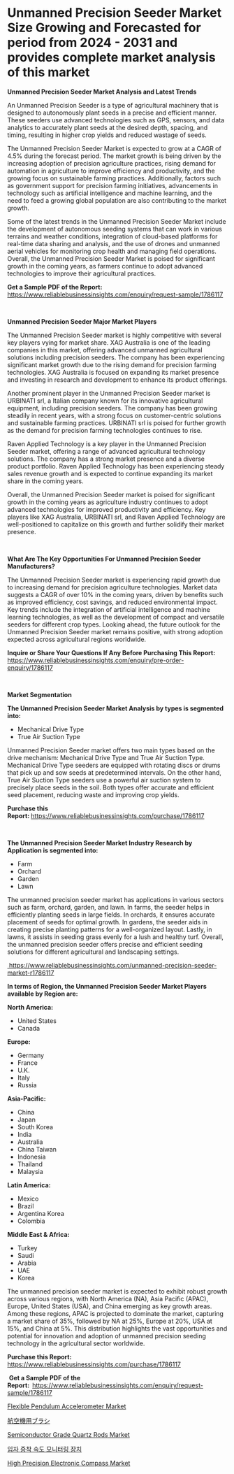 <p><h1>Unmanned Precision Seeder Market Size Growing and Forecasted for period from 2024 - 2031 and provides complete market analysis of this market</h1></p><p><strong>Unmanned Precision Seeder Market Analysis and Latest Trends</strong></p>
<p><p>An Unmanned Precision Seeder is a type of agricultural machinery that is designed to autonomously plant seeds in a precise and efficient manner. These seeders use advanced technologies such as GPS, sensors, and data analytics to accurately plant seeds at the desired depth, spacing, and timing, resulting in higher crop yields and reduced wastage of seeds.</p><p>The Unmanned Precision Seeder Market is expected to grow at a CAGR of 4.5% during the forecast period. The market growth is being driven by the increasing adoption of precision agriculture practices, rising demand for automation in agriculture to improve efficiency and productivity, and the growing focus on sustainable farming practices. Additionally, factors such as government support for precision farming initiatives, advancements in technology such as artificial intelligence and machine learning, and the need to feed a growing global population are also contributing to the market growth.</p><p>Some of the latest trends in the Unmanned Precision Seeder Market include the development of autonomous seeding systems that can work in various terrains and weather conditions, integration of cloud-based platforms for real-time data sharing and analysis, and the use of drones and unmanned aerial vehicles for monitoring crop health and managing field operations. Overall, the Unmanned Precision Seeder Market is poised for significant growth in the coming years, as farmers continue to adopt advanced technologies to improve their agricultural practices.</p></p>
<p><strong>Get a Sample PDF of the Report:&nbsp;</strong> <a href="https://www.reliablebusinessinsights.com/enquiry/request-sample/1786117">https://www.reliablebusinessinsights.com/enquiry/request-sample/1786117</a></p>
<p>&nbsp;</p>
<p><strong>Unmanned Precision Seeder Major Market Players</strong></p>
<p><p>The Unmanned Precision Seeder market is highly competitive with several key players vying for market share. XAG Australia is one of the leading companies in this market, offering advanced unmanned agricultural solutions including precision seeders. The company has been experiencing significant market growth due to the rising demand for precision farming technologies. XAG Australia is focused on expanding its market presence and investing in research and development to enhance its product offerings.</p><p>Another prominent player in the Unmanned Precision Seeder market is URBINATI srl, a Italian company known for its innovative agricultural equipment, including precision seeders. The company has been growing steadily in recent years, with a strong focus on customer-centric solutions and sustainable farming practices. URBINATI srl is poised for further growth as the demand for precision farming technologies continues to rise.</p><p>Raven Applied Technology is a key player in the Unmanned Precision Seeder market, offering a range of advanced agricultural technology solutions. The company has a strong market presence and a diverse product portfolio. Raven Applied Technology has been experiencing steady sales revenue growth and is expected to continue expanding its market share in the coming years.</p><p>Overall, the Unmanned Precision Seeder market is poised for significant growth in the coming years as agriculture industry continues to adopt advanced technologies for improved productivity and efficiency. Key players like XAG Australia, URBINATI srl, and Raven Applied Technology are well-positioned to capitalize on this growth and further solidify their market presence.</p></p>
<p>&nbsp;</p>
<p><strong>What Are The Key Opportunities For Unmanned Precision Seeder Manufacturers?</strong></p>
<p><p>The Unmanned Precision Seeder market is experiencing rapid growth due to increasing demand for precision agriculture technologies. Market data suggests a CAGR of over 10% in the coming years, driven by benefits such as improved efficiency, cost savings, and reduced environmental impact. Key trends include the integration of artificial intelligence and machine learning technologies, as well as the development of compact and versatile seeders for different crop types. Looking ahead, the future outlook for the Unmanned Precision Seeder market remains positive, with strong adoption expected across agricultural regions worldwide.</p></p>
<p><strong>Inquire or Share Your Questions If Any Before Purchasing This Report:</strong> <a href="https://www.reliablebusinessinsights.com/enquiry/pre-order-enquiry/1786117">https://www.reliablebusinessinsights.com/enquiry/pre-order-enquiry/1786117</a></p>
<p>&nbsp;</p>
<p><strong>Market Segmentation</strong></p>
<p><strong>The Unmanned Precision Seeder Market Analysis by types is segmented into:</strong></p>
<p><ul><li>Mechanical Drive Type</li><li>True Air Suction Type</li></ul></p>
<p><p>Unmanned Precision Seeder market offers two main types based on the drive mechanism: Mechanical Drive Type and True Air Suction Type. Mechanical Drive Type seeders are equipped with rotating discs or drums that pick up and sow seeds at predetermined intervals. On the other hand, True Air Suction Type seeders use a powerful air suction system to precisely place seeds in the soil. Both types offer accurate and efficient seed placement, reducing waste and improving crop yields.</p></p>
<p><strong>Purchase this Report:&nbsp;</strong><a href="https://www.reliablebusinessinsights.com/purchase/1786117">https://www.reliablebusinessinsights.com/purchase/1786117</a></p>
<p>&nbsp;</p>
<p><strong>The Unmanned Precision Seeder Market Industry Research by Application is segmented into:</strong></p>
<p><ul><li>Farm</li><li>Orchard</li><li>Garden</li><li>Lawn</li></ul></p>
<p><p>The unmanned precision seeder market has applications in various sectors such as farm, orchard, garden, and lawn. In farms, the seeder helps in efficiently planting seeds in large fields. In orchards, it ensures accurate placement of seeds for optimal growth. In gardens, the seeder aids in creating precise planting patterns for a well-organized layout. Lastly, in lawns, it assists in seeding grass evenly for a lush and healthy turf. Overall, the unmanned precision seeder offers precise and efficient seeding solutions for different agricultural and landscaping settings.</p></p>
<p><a href="https://www.reliablebusinessinsights.com/unmanned-precision-seeder-market-r1786117">&nbsp;https://www.reliablebusinessinsights.com/unmanned-precision-seeder-market-r1786117</a></p>
<p><strong>In terms of Region, the Unmanned Precision Seeder Market Players available by Region are:</strong></p>
<p>
    <p> <strong> North America: </strong>
        <ul>
            <li>United States</li>
            <li>Canada</li>
        </ul>
        </p> 
    <p> <strong> Europe: </strong>
        <ul>
            <li>Germany</li>
            <li>France</li>
            <li>U.K.</li>
            <li>Italy</li>
            <li>Russia</li>
        </ul>
        </p> 
    <p> <strong> Asia-Pacific: </strong>
        <ul>
            <li>China</li>
            <li>Japan</li>
            <li>South Korea</li>
            <li>India</li>
            <li>Australia</li>
            <li>China Taiwan</li>
            <li>Indonesia</li>
            <li>Thailand</li>
            <li>Malaysia</li>
        </ul>
        </p> 
    <p> <strong> Latin America: </strong>
        <ul>
            <li>Mexico</li>
            <li>Brazil</li>
            <li>Argentina Korea</li>
            <li>Colombia</li>
        </ul>
        </p> 
    <p> <strong> Middle East & Africa: </strong>
        <ul>
            <li>Turkey</li>
            <li>Saudi</li>
            <li>Arabia</li>
            <li>UAE</li>
            <li>Korea</li>
        </ul>
    </p>
    </p>
<p><p>The unmanned precision seeder market is expected to exhibit robust growth across various regions, with North America (NA), Asia Pacific (APAC), Europe, United States (USA), and China emerging as key growth areas. Among these regions, APAC is projected to dominate the market, capturing a market share of 35%, followed by NA at 25%, Europe at 20%, USA at 15%, and China at 5%. This distribution highlights the vast opportunities and potential for innovation and adoption of unmanned precision seeding technology in the agricultural sector worldwide.</p></p>
<p><strong>Purchase this Report: </strong><a href="https://www.reliablebusinessinsights.com/purchase/1786117">https://www.reliablebusinessinsights.com/purchase/1786117</a></p>
<p>&nbsp;<strong>Get a Sample PDF of the Report:&nbsp;&nbsp;</strong><a href="https://www.reliablebusinessinsights.com/enquiry/request-sample/1786117">https://www.reliablebusinessinsights.com/enquiry/request-sample/1786117</a></p>
<p><strong></strong></p>
<p><p><a href="https://github.com/sonuprakash1/Market-Research-Report-List-3/blob/main/flexible-pendulum-accelerometer-market.md">Flexible Pendulum Accelerometer Market</a></p><p><a href="https://github.com/adcxff01450218/Market-Research-Report-List-2/blob/main/5360446105309.md">航空機用ブラシ</a></p><p><a href="https://issuu.com/reportprime-2/docs/semiconductor-grade-quartz-rods-market-size-2030.p">Semiconductor Grade Quartz Rods Market</a></p><p><a href="https://github.com/vanessagrant665567/Market-Research-Report-List-1/blob/main/438861999032.md">입자 증착 속도 모니터링 장치</a></p><p><a href="https://github.com/Whitneyboyettebo9kiw7yr13/Market-Research-Report-List-2/blob/main/high-precision-electronic-compass-market.md">High Precision Electronic Compass Market</a></p></p>